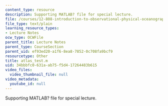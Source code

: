 ```yaml
---
content_type: resource
description: Supporting MATLAB? file for special lecture.
file: /courses/12-808-introduction-to-observational-physical-oceanography-fall-2004/34bbbfc0631aab75f5d417264483b615_atlas_test.m
file_type: text/plain
learning_resource_types:
- Lecture Notes
ocw_type: OCWFile
parent_title: Lecture Notes
parent_type: CourseSection
parent_uid: ef93ed20-a1f6-8ea8-7852-0c708fa9bcf9
resourcetype: Other
title: atlas_test.m
uid: 34bbbfc0-631a-ab75-f5d4-17264483b615
video_files:
  video_thumbnail_file: null
video_metadata:
  youtube_id: null
---
```

Supporting MATLAB? file for special lecture.

